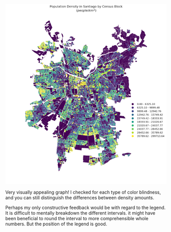 ![Santiago Density](https://github.com/pmandiola/PUI2018_pmb434/blob/master/HW8_pmb434/Santiago_density_by_Block.png)

Very visually appealing graph! I checked for each type of color blindness, and you can still distinguish the differences between density amounts. 

Perhaps my only constructive feedback would be with regard to the legend. It is difficult to mentally breakdown the different intervals. it might have been beneficial to round the interval to more comprehensible whole numbers. But the position of the legend is good.